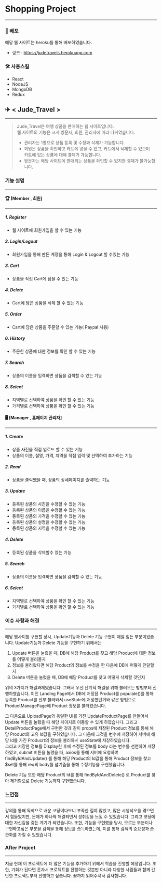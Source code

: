 # Shopping Project
 -------
### 📣 배포
해당 웹 사이트는 heroku를 통해 배포하였습니다.
* 링크 : <https://judetravels.herokuapp.com>
 
### 🛠 사용스킬
* React
* NodeJS
* MongoDB
* Redux

## ✈ < Jude_Travel >
-------
> Jude_Travel은 여행 상품을 판매하는 웹 사이트입니다.   
> 웹 사이트의 기능은 크게 방문자, 회원, 관리자에 따라 나뉘었습니다.
> * 관리자는 1명으로 상품 등록 및 수정과 삭제가 가능합니다.
> * 회원은 상품을 확인하고 카트에 넣을 수 있고, 카트에서 삭제할 수 있으며   
> 카트에 있는 상품에 대해 결제가 가능합니다.
> * 방문자는 해당 사이트에 판매되는 상품을 확인할 수 있지만 결제가 불가능합니다.

### 기능 설명
------
#### 🏆 [Member , 회원]
-----
##### 1. Register
 * 웹 사이트에 회원가입을 할 수 있는 기능
 
##### 2. Login/Logout
 * 회원가입을 통해 만든 계정을 통해 Login & Logout 할 수있는 기능
 
##### 3. Cart
 * 상품을 직접 Cart에 담을 수 있는 기능
 
##### 4. Delete
 * Cart에 담은 상품을 삭제 할 수 있는 기능
 
##### 5. Order
 * Cart에 담은 상품을 주문할 수 있는 기능( Paypal 사용)
 
##### 6. History
 * 주문한 상품에 대한 정보를 확인 할 수 있는 기능

##### 7. Search
* 상품의 이름을 입력하면 상품을 검색할 수 있는 기능

##### 8. Select
* 지역별로 선택하여 상품을 확인 할 수 있는 기능
* 가격별로 선택하여 상품을 확인 할 수 있는 기능 
 
#### 🖥 [Manager , 홈페이지 관리자]
------
##### 1. Create
  * 상품 사진을 직접 업로드 할 수 있는 기능
  * 상품의 이름, 설명, 가격, 지역을 직접 입력 및 선택하여 추가하는 기능   

##### 2. Read
* 상품을 클릭했을 때, 상품의 상세페이지를 출력하는 기능

##### 3. Update
* 등록된 상품의 사진을 수정할 수 있는 기능
* 등록된 상품의 이름을 수정할 수 있는 기능
* 등록된 상품의 가격을 수정할 수 있는 기능
* 등록된 상품의 설명을 수정할 수 있는 기능
* 등록된 상품의 지역을 수정할 수 있는 기능

##### 4. Delete
* 등록된 상품을 삭제할수 있는 기능

##### 5. Search
* 상품의 이름을 입력하면 상품을 검색할 수 있는 기능

##### 6. Select
* 지역별로 선택하여 상품을 확인 할 수 있는 기능
* 가격별로 선택하여 상품을 확인 할 수 있는 기능

### 이슈 사항과 해결
-----
해당 웹사이틍 구현할 당시, Update기능과 Delete 기능 구현이 제일 힘든 부분이었습니다. Update기능과 Delete 기능을 구현하기 위해서는

1. Update 버튼을 눌렀을 때, DB에 해당 Product를 찾고 해당 Product에 대한 정보를 어떻게 불러올지
2. 정보를 불러왔다면 해당 Product의 정보를 수정을 한 다음에 DB에 어떻게 전달할지
3. Delete 버튼을 눌렀을 때, DB에 해당 Product를 찾고 어떻게 삭제할 것인지

위의 3가지가 해결과제였습니다. 그래서 우선 단계적 해결을 위해 불러오는 방법부터 진행하였습니다. 이전 Landing Page에서 DB에 저장된 Product를 
populate()를 통해 등록한 Product를 전부 불러와서 useState에 저장했던거와 같은 방법으로 ProductManagePage에 Product 정보를 불러왔습니다.

그 다음으로 UploadPage와 동일한 UI를 가진 UpdateProductPage를 만들어서 Update 버튼을 눌렀을 때 해당 페이지로 이동할 수 있게 하였습니다. 그리고 DetailProductPage에서 구현한 겻과 같이 props에 저장된 Product 정보를 통해 해당 Product의 고유 Id값을 구하였습니다. 그 다음에 그것을 변수에 저장하여 서버에 해당 Id를 가진 Producrt의 정보를 불러와서 useState에 저장하였습니다.   
그리고 저장한 정보를 Display한 후에 수정된 정보를 body 라는 변수를 선언하여 저장 하였고, submit 버튼을 눌렀을 때, axios를 통해 서버에 요청하여 findByIdAndUpdate() 를 통해 해당 Product의 Id값을 통해 Product 정보를 찾고 $set를 통해 req의 body를 넘겨줌을 통해 수정기능을 구현했습니다.

Delete 기능 또한 해당 Product의 Id를 통해 findByIdAndDelete() 로 Product를 찾아 제거함으로 Delete 기능까지 구현했습니다.

### 느낀점
-----
강의를 통해 독학으로 배운 코딩이다보니 부족한 점이 많았고, 많은 시행착오를 겪으면서 힘들었지만, 문제가 하나씩 해결되면서 성취감을 느낄 수 있었습니다. 그리고 코딩에 대한 자신감을 갖는 계기가 되었습니다. 또한, 기능을 구현했을 당시, 모르는 부분이나 구현하고싶은 부분을 검색을 통해 정보를 습득하였는데, 이를 통해 검색의 중요성과 습관화를 가질 수 있었습니다. 

### After Projcet
-----
지금 현재 이 프로젝트에 더 많은 기능을 추가하기 위해서 학습을 진행할 예정입니다. 또한, 기회가 된다면 혼자서 프로젝트를 진행하는 것뿐만 아니라 다양한 사람들과 함께 간단한 프로젝트부터 진행하고 싶습니다. 끝까지 읽어주셔서 감사합니다. 

